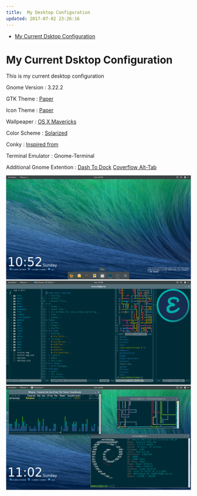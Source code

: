 ```yaml
---
title:  My Desktop Configuration
updated: 2017-07-02 23:26:16
---
```


- [My Current Dsktop Configuration](#orgcc9b678)


<a id="orgcc9b678"></a>

# My Current Dsktop Configuration

This is my current desktop configuration

Gnome Version : 3.22.2

GTK Theme : [Paper](https://github.com/snwh/paper-gtk-theme)

Icon Theme : [Paper](https://github.com/snwh/paper-gtk-theme)

Wallpeaper : [OS X Mavericks](http://hdw.eweb4.com/out/1114057.html)

Color Scheme : [Solarized](http://ethanschoonover.com/solarized)

Conky : [Inspired from](http://addy-dclxvi.deviantart.com/art/The-Place-Between-Blue-and-Cyan-685726797)

Terminal Emulator : Gnome-Terminal

Additional Gnome Extention :
[Dash To Dock](https://micheleg.github.io/dash-to-dock/)
[Coverflow Alt-Tab](https://github.com/dmo60/CoverflowAltTab)

![img](/assets/img/screenshot1.png)
![img](/assets/img/screenshot2.png)
![img](/assets/img/screenshot3.png)

